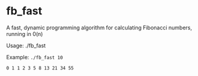 # fb_fast
A fast, dynamic programming algorithm for calculating Fibonacci numbers, running in 0(n)

Usage: ./fb_fast <number>

Example: `./fb_fast 10`

`0
1
1
2
3
5
8
13
21
34
55`

